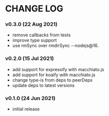 # CHANGE LOG

### v0.3.0 (22 Aug 2021)

- remove callbacks from tests
- improve type support
- use rmSync over rmdirSync --nodejs@16.

### v0.2.0 (15 Jul 2021)

- add support for expressify with macchiato.js
- add support for koaify with macchiato.js
- change type-is from deps to peerDeps
- update deps to latest versions

### v0.1.0 (24 Jun 2021)

- initial release
